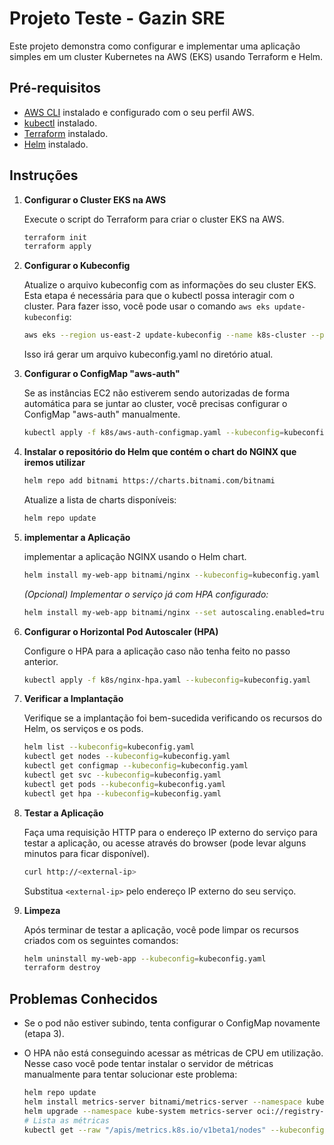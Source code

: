 # Projeto Teste - Gazin SRE

Este projeto demonstra como configurar e implementar uma aplicação simples em um cluster Kubernetes na AWS (EKS) usando Terraform e Helm.

## Pré-requisitos

- [AWS CLI](https://aws.amazon.com/cli/) instalado e configurado com o seu perfil AWS.
- [kubectl](https://kubernetes.io/docs/tasks/tools/install-kubectl/) instalado.
- [Terraform](https://learn.hashicorp.com/tutorials/terraform/install-cli) instalado.
- [Helm](https://helm.sh/docs/intro/install/) instalado.

## Instruções

1. **Configurar o Cluster EKS na AWS**

    Execute o script do Terraform para criar o cluster EKS na AWS.

    ```bash
    terraform init
    terraform apply
    ```

2. **Configurar o Kubeconfig**

    Atualize o arquivo kubeconfig com as informações do seu cluster EKS. Esta etapa é necessária para que o kubectl possa interagir com o cluster. Para fazer isso, você pode usar o comando `aws eks update-kubeconfig`:

    ```bash
    aws eks --region us-east-2 update-kubeconfig --name k8s-cluster --profile gazin --kubeconfig kubeconfig.yaml
    ```

    Isso irá gerar um arquivo kubeconfig.yaml no diretório atual.

3. **Configurar o ConfigMap "aws-auth"**

    Se as instâncias EC2 não estiverem sendo autorizadas de forma automática para se juntar ao cluster, você precisas configurar o ConfigMap "aws-auth" manualmente.

    ```bash
    kubectl apply -f k8s/aws-auth-configmap.yaml --kubeconfig=kubeconfig.yaml
    ```

4. **Instalar o repositório do Helm que contém o chart do NGINX que iremos utilizar**

    ```bash
    helm repo add bitnami https://charts.bitnami.com/bitnami
    ```

    Atualize a lista de charts disponíveis:

    ```bash
    helm repo update
    ```

5. **implementar a Aplicação**

    implementar a aplicação NGINX usando o Helm chart.

    ```bash
    helm install my-web-app bitnami/nginx --kubeconfig=kubeconfig.yaml
    ```
    _(Opcional) Implementar o serviço já com HPA configurado:_

    ```bash
    helm install my-web-app bitnami/nginx --set autoscaling.enabled=true --set autoscaling.minReplicas=2 --set autoscaling.maxReplicas=5 --set autoscaling.targetCPU=50 --set autoscaling.targetMemory=80 --kubeconfig=kubeconfig.yaml
    ```

6. **Configurar o Horizontal Pod Autoscaler (HPA)**

    Configure o HPA para a aplicação caso não tenha feito no passo anterior.

    ```bash
    kubectl apply -f k8s/nginx-hpa.yaml --kubeconfig=kubeconfig.yaml
    ```

7. **Verificar a Implantação**

    Verifique se a implantação foi bem-sucedida verificando os recursos do Helm, os serviços e os pods.

    ```bash
    helm list --kubeconfig=kubeconfig.yaml
    kubectl get nodes --kubeconfig=kubeconfig.yaml
    kubectl get configmap --kubeconfig=kubeconfig.yaml
    kubectl get svc --kubeconfig=kubeconfig.yaml
    kubectl get pods --kubeconfig=kubeconfig.yaml
    kubectl get hpa --kubeconfig=kubeconfig.yaml
    ```

8. **Testar a Aplicação**

    Faça uma requisição HTTP para o endereço IP externo do serviço para testar a aplicação, ou acesse através do browser (pode levar alguns minutos para ficar disponível).

    ```bash
    curl http://<external-ip>
    ```

    Substitua `<external-ip>` pelo endereço IP externo do seu serviço.

9. **Limpeza**

    Após terminar de testar a aplicação, você pode limpar os recursos criados com os seguintes comandos:

    ```bash
    helm uninstall my-web-app --kubeconfig=kubeconfig.yaml
    terraform destroy
    ```

## Problemas Conhecidos

- Se o pod não estiver subindo, tenta configurar o ConfigMap novamente (etapa 3).
- O HPA não está conseguindo acessar as métricas de CPU em utilização. Nesse caso você pode tentar instalar o servidor de métricas manualmente para tentar solucionar este problema:

    ```bash
    helm repo update
    helm install metrics-server bitnami/metrics-server --namespace kube-system --kubeconfig=kubeconfig.yaml
    helm upgrade --namespace kube-system metrics-server oci://registry-1.docker.io/bitnamicharts/metrics-server --set apiService.create=true --kubeconfig=kubeconfig.yaml
    # Lista as métricas
    kubectl get --raw "/apis/metrics.k8s.io/v1beta1/nodes" --kubeconfig=kubeconfig.yaml
    ```